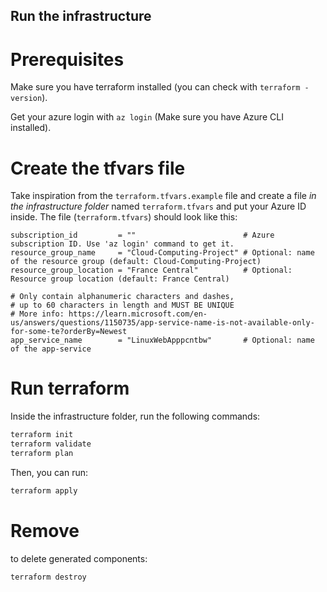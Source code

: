 ## Run the infrastructure

# Prerequisites

Make sure you have terraform installed (you can check with `terraform -version`).

Get your azure login with `az login` (Make sure you have Azure CLI installed).


# Create the tfvars file

Take inspiration from the `terraform.tfvars.example` file and create a file *in the infrastructure folder* named `terraform.tfvars` and put your Azure ID inside.
The file (`terraform.tfvars`) should look like this:
```
subscription_id         = ""                        # Azure subscription ID. Use 'az login' command to get it.
resource_group_name     = "Cloud-Computing-Project" # Optional: name of the resource group (default: Cloud-Computing-Project)
resource_group_location = "France Central"          # Optional: Resource group location (default: France Central)

# Only contain alphanumeric characters and dashes,
# up to 60 characters in length and MUST BE UNIQUE
# More info: https://learn.microsoft.com/en-us/answers/questions/1150735/app-service-name-is-not-available-only-for-some-te?orderBy=Newest
app_service_name        = "LinuxWebApppcntbw"       # Optional: name of the app-service
```


# Run terraform

Inside the infrastructure folder, run the following commands:
```bash
terraform init
terraform validate
terraform plan
```

Then, you can run:
```bash
terraform apply
```


# Remove

to delete generated components:
```bash
terraform destroy
```
